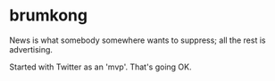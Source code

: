 # brumkong

News is what somebody somewhere wants to suppress; all the rest is advertising.

Started with Twitter as an 'mvp'. That's going OK.
